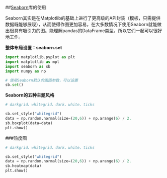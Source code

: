##[Seaborn](https://seaborn.pydata.org/tutorial)库的使用

Seaborn其实是在Matplotlib的基础上进行了更高级的API封装（模板，只需提供数据既能够展现），从而使得作图更加容易，在大多数情况下使用Seaborn就能做出很具有吸引力的图。能理解pandas的DataFrame类型，所以它们一起可以很好地工作。



**整体布局设置：seaborn.set**

```python
import matplotlib.pyplot as plt
import matplotlib as mpl
import seaborn as sb
import numpy as np

# 使用Seaborn默认的画图参数，可以设置
sb.set()
```



**Seaborn的五种主题风格**

```python
# darkgrid、whitegrid、dark、white、ticks

sb.set_style("whitegrid")
data = np.random.normal(size=(20,6)) + np.arange(6) / 2.
sb.boxplot(data=data)
plt.show()
```





###热度图

```python
# darkgrid、whitegrid、dark、white、ticks

sb.set_style("whitegrid")
data = np.random.normal(size=(20,6)) + np.arange(6) / 2.
sb.heatmap(data)
plt.show()
```

